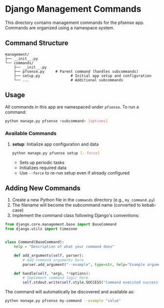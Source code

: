 # Django Management Commands

This directory contains management commands for the pfsense app. Commands are organized using a namespace system.

## Command Structure

```
management/
├── __init__.py
└── commands/
    ├── __init__.py
    ├── pfsense.py     # Parent command (handles subcommands)
    ├── setup.py              # Initial app setup and configuration
    └── ...                   # Additional subcommands
```

## Usage

All commands in this app are namespaced under `pfsense`. To run a command:

```bash
python manage.py pfsense <subcommand> [options]
```

### Available Commands

1. **setup**: Initialize app configuration and data
   ```bash
   python manage.py pfsense setup [--force]
   ```
   - Sets up periodic tasks
   - Initializes required data
   - Use `--force` to re-run setup even if already configured

## Adding New Commands

1. Create a new Python file in the `commands` directory (e.g., `my_command.py`)
2. The filename will become the subcommand name (converted to kebab-case)
3. Implement the command class following Django's conventions:

```python
from django.core.management.base import BaseCommand
from django.utils import timezone


class Command(BaseCommand):
    help = "Description of what your command does"

    def add_arguments(self, parser):
        # Add command arguments here
        parser.add_argument("--example", type=str, help="Example argument")

    def handle(self, *args, **options):
        # Implement command logic here
        self.stdout.write(self.style.SUCCESS("Command executed successfully"))
```

The command will automatically be discovered and available as:

```bash
python manage.py pfsense my-command --example "value"
```
